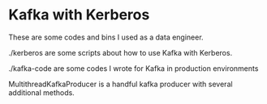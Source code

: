 # Kafka with Kerberos

These are some codes and bins I used as a data engineer.


./kerberos are some scripts about how to use Kafka with Kerberos.

./kafka-code are some codes I wrote for Kafka in production environments

MultithreadKafkaProducer is a handful kafka producer with several additional methods.